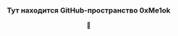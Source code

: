 <header>
  <div id = "header">
    <h3>Тут находится GitHub-пространство <strong>0xMe1ok<strong></h3>
    <p>🤔</p>
    </div>
</header>

  
<!--
**0xMe1ok/0xMe1ok** is a ✨ _special_ ✨ repository because its `README.md` (this file) appears on your GitHub profile.

Here are some ideas to get you started:

- 🔭 I’m currently working on ...
- 🌱 I’m currently learning ...
- 👯 I’m looking to collaborate on ...
- 🤔 I’m looking for help with ...
- 💬 Ask me about ...
- 📫 How to reach me: ...
- 😄 Pronouns: ...
- ⚡ Fun fact: ...
-->
